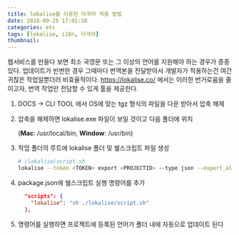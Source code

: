 ```yaml
---
title: lokalise를 이용한 다국어 적용 방법
date: 2018-09-25 17:01:18
categories: etc
tags: [lokalise, i18n, 다국어]
thumbnail:
---
```


웹서비스를 만들다 보면 최소 국영문 또는 그 이상의 언어를 지원해야 하는 경우가 종종 있다. 업데이트가 빈번한 경우 그때마다 번역본을 전달받아서 개발자가 적용하는건 여간 귀찮은 작업일뿐더러 비효율적이다.
https://lokalise.co/ 에서는 이러한 번거로움을 줄이고자, 번역 작업만 전담할 수 있게 툴을 제공한다.



1. DOCS -> CLI TOOL 에서 OS에 맞는 tgz 형식의 파일을 다운 받아서 압축 해제

2. 압축을 해제하면 lokalise.exe 파일이 보일 것이고 다음 폴더에 위치

   (**Mac**: /usr/local/bin, **Window**: /usr/bin)

3. 작업 폴더의 루트에 lokalise 폴더 및 쉘스크립트 파일 생성

   ```bash
   # /lokalise/script.sh
   lokalise --token <TOKEN> export <PROJECTID> --type json --export_all 1 --unzip_to lokalise --export_empty skip
   ```

4. package.json에 쉘스크립트 실행 명령어를 추가

   ```json
     "scripts": {
       "lokalise": "sh ./lokalise/script.sh"
     },
   ```

5. 명령어를 실행하면 프로젝트에 등록된 언어가 폴더 내에 자동으로 업데이트 된다